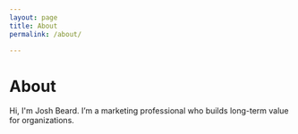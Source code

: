 ```yaml
---
layout: page
title: About
permalink: /about/

---
```



# About 

Hi, I'm Josh Beard. I’m a marketing professional who builds long-term value for organizations. 
